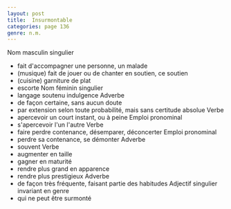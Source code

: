 ```yaml
---
layout: post
title:  Insurmontable
categories: page 136
genre: n.m.
---
```


Nom masculin singulier
- fait d'accompagner une personne, un malade
- (musique) fait de jouer ou de chanter en soutien, ce soutien
- (cuisine) garniture de plat
- escorte
Nom féminin singulier
- langage soutenu indulgence
Adverbe
- de façon certaine, sans aucun doute
- par extension selon toute probabilité, mais sans certitude absolue
Verbe
- apercevoir un court instant, ou à peine
Emploi pronominal
- s'apercevoir l'un l'autre
Verbe
- faire perdre contenance, désemparer, déconcerter
Emploi pronominal
- perdre sa contenance, se démonter
Adverbe
- souvent
Verbe
- augmenter en taille
- gagner en maturité
- rendre plus grand en apparence
- rendre plus prestigieux
Adverbe
- de façon très fréquente, faisant partie des habitudes
Adjectif singulier invariant en genre
- qui ne peut être surmonté

